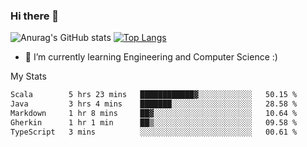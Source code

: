 ### Hi there 👋

![Anurag's GitHub stats](https://github-readme-stats.vercel.app/api?username=MatteoIorio11&show_icons=true&theme=dark) 
[![Top Langs](https://github-readme-stats.vercel.app/api/top-langs/?username=MatteoIorio11&theme=dark)](https://github.com/MatteoIorio11/github-readme-stats)

- 🌱 I’m currently learning Engineering and Computer Science :)

<!--
**MatteoIorio11/MatteoIorio11** is a ✨ _special_ ✨ repository because its `README.md` (this file) appears on your GitHub profile.

Here are some ideas to get you started:

- 🔭 I’m currently working on ...
- 🌱 I’m currently learning ...
- 👯 I’m looking to collaborate on ...
- 🤔 I’m looking for help with ...
- 💬 Ask me about ...
- 📫 How to reach me: ...
- 😄 Pronouns: ...
- ⚡ Fun fact: ...
-->
My Stats
<!--START_SECTION:waka-->

```txt
Scala        5 hrs 23 mins   ████████████▓░░░░░░░░░░░░   50.15 %
Java         3 hrs 4 mins    ███████░░░░░░░░░░░░░░░░░░   28.58 %
Markdown     1 hr 8 mins     ██▓░░░░░░░░░░░░░░░░░░░░░░   10.64 %
Gherkin      1 hr 1 min      ██▒░░░░░░░░░░░░░░░░░░░░░░   09.58 %
TypeScript   3 mins          ░░░░░░░░░░░░░░░░░░░░░░░░░   00.61 %
```

<!--END_SECTION:waka-->
